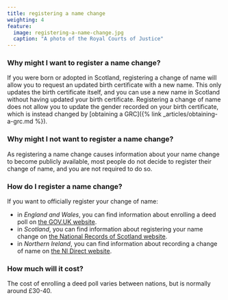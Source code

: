 ```yaml
---
title: registering a name change
weighting: 4
feature:
  image: registering-a-name-change.jpg
  caption: "A photo of the Royal Courts of Justice"
---
```


### Why might I want to register a name change?

If you were born or adopted in Scotland, registering a change of name will allow you to request an updated birth certificate with a new name. This only updates the birth certificate itself, and you can use a new name in Scotland without having updated your birth certificate. Registering a change of name does not allow you to update the gender recorded on your birth certificate, which is instead changed by [obtaining a GRC]({% link _articles/obtaining-a-grc.md %}).

### Why might I not want to register a name change?

As registering a name change causes information about your name change to become publicly available, most people do not decide to register their change of name, and you are not required to do so.

### How do I register a name change?

If you want to officially register your change of name:

- in *England and Wales*, you can find information about enrolling a deed poll on [the GOV.UK website](https://www.gov.uk/change-name-deed-poll/enrol-a-deed-poll-with-the-courts).
- in *Scotland*, you can find information about registering your name change on [the National Records of Scotland website](https://www.nrscotland.gov.uk/registration/recording-change-of-forename-and-surname-in-scotland).
- in *Northern Ireland*, you can find information about recording a change of name on [the NI Direct website](https://www.nidirect.gov.uk/articles/recording-change-name).

### How much will it cost?

The cost of enrolling a deed poll varies between nations, but is normally around £30-40.
